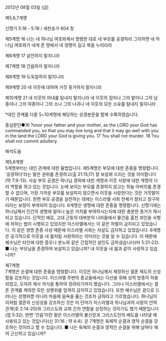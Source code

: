 2012년 08월 03일 (금)

제5,6,7계명



신명기 5:16 - 5:18 / 새찬송가 604 장


제5계명
16 너는 네 하나님 여호와께서 명령한 대로 네 부모를 공경하라 그리하면 네 하나님 여호와가 네게 준 땅에서 네 생명이 길고 복을 누리리라

제6계명
17 살인하지 말지니라

제7계명
18 간음하지 말지니라

제8계명
19 도둑질하지 말지니라

제9계명
20 네 이웃에 대하여 거짓 증거하지 말지니라

제10계명
21 네 이웃의 아내를 탐내지 말지니라 네 이웃의 집이나 그의 밭이나 그의 남종이나 그의 여종이나 그의 소나 그의 나귀나 네 이웃의 모든 소유를 탐내지 말지니라

*대인 관계를 다룬 5~10계명에 해당하는 성경본문을 함께 수록하였습니다.

중심문단●16 ?onor your father and your mother, as the LORD your God has commanded you, so that you may live long and that it may go well with you in the land the LORD your God is giving you. 17 ?ou shall not murder. 18 ?ou shall not commit adultery.

해석도움





제5,6계명  
5계명부터는 대인 관계에 대한 율법입니다. 제5계명은 부모에 대한 존중을 명령합니다. ‘공경하다’라는 말은 권위를 존경하고(출 21:15,17) 잘 보살펴 드리는 것을 의미합니다(막 7:9-13). 사실 부모 공경은 하나님 경외에 대한 계명과 이웃 사랑에 대한 계명의 다리 역할을 하고 있는 것입니다. 눈에 보이는 부모를 존경하지 않고는 하늘 아버지를 존경할 수 없으며, 가장 가까운 부모를 보살피지 않으면서 이웃을 사랑한다는 것은 거짓말이기 때문입니다. 한편 부모 공경을 실천하는 데에는 이스라엘 사회 전체가 잘되고 장구하리라는 보장이 부여되어 있습니다. 6계명은 생명에 대한 존중을 명령합니다. 신명기에는 하나님께서 인간의 생명에 얼마나 높은 가치를 부여하시는지에 대한 충분한 증거가 제시되고 있습니다. 단적인 예로, 고대 근동의 대부분의 나라들에서 물건을 훔친 죄인을 사형에 처하는 법이 시행되고 있었지만 이스라엘에서는 이 같은 처벌이 금지되고 있었습니다. 이 같은 생명 존중 사상 때문에 이스라엘 사회는 자살도 금지하고 있었습니다. 6계명은 궁극적으로 이웃을 내 몸처럼 사랑하라는 의미라는 것을 알 수 있습니다. 이 때문에 예수님은 타인에 대한 증오나 분노와 같은 간접적인 살인도 금하셨습니다(마 5:21-22).
■ 나는 부모님을 존경하며 보살피고 있습니까? 내 이웃을 내 몸과 같이 사랑하고 있습니까?

제7계명  
7계명은 순결에 대한 존중을 명령합니다. 이것은 하나님께서 제정하신 결혼 제도의 신성함을 강조하는 것입니다. 이스라엘 주변의 종교들에서는 다산을 위해 성적 방종이 허용되었고, 오히려 제사 의식을 통하여 장려되기까지 했습니다. 그러나 이스라엘에서는 결혼 관계를 제외한 모든 성행위를 엄격히 금지하고 있었습니다. 또한 예수님은 겉으로 드러나는 성행위뿐 아니라 마음에 음욕을 품는 것조차 금하라고 가르쳤습니다. 하나님이 이처럼 결혼의 신성성을 강조하신 것은 이 단어가 이스라엘과 하나님과의 사랑의 언약 관계(호 2:14-20)와 그리스도와 교회 간의 연합을 상징하는 것이기도 했기 때문입니다(엡 5:32). 반면 ‘간음’이란 말은 이스라엘의 불신앙과 그리스도인의 배도를 나타낼 때 사용되고 있는 것입니다(신 31:16 ; 약 4:4). 곧 7계명은 육체적 순결과 영적 순결을 강조하는 것이라고 할 수 있습니다.
■ 나는 육체의 순결과 영적인 순결을 위해 날마다 깨어 근신하고 있습니까?